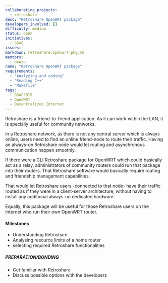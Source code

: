 ```yaml
---
collaborating_projects:
  - retroshare
desc: "RetroShare OpenWRT package"
developers_involved: []
difficulty: medium
status: open
initiatives:
  - GSoC
issues:
markdown: retroshare.openwrt-pkg.md
mentors:
  - amuza
name: "RetroShare OpenWRT package"
requirements:
  - "Analyzing and coding"
  - "Reading C++"
  - "Makefile"
tags:
  - GSoC2019
  - OpenWRT
  - Decentralized Internet
---
```


Retroshare is a friend-to-friend application. As it can work within the LAN, it is specially useful for community networks.

In a Retroshare network, as there is not any central server which is always online, users need to find an online friend-node to route their traffic. Having an always-on Retroshare node would let routing and asynchronous communication happen smoothly.

If there were a CLI Retroshare package for OpenWRT which could basically act as a relay, administrators of community routers could run that package into their routers. That Retroshare software would basically require routing and friendship management capabilities.

That would let Retroshare users -connected to that node- have their traffic routed as if they were in a client-server architecture, without having to install any additional always-on dedicated hardware.

Equally, this package will be useful for those Retroshare users on the Internet who run their own OpenWRT router.

#### Milestones

* Understanding Retroshare
* Analysing resource limits of a home router
* selecting required Retroshare functionalities

##### PREPARATION/BONDING

* Get familiar with Retroshare
* Discuss possible options with the developers

